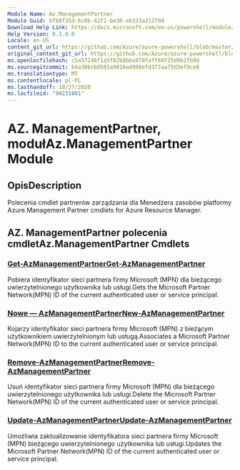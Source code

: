 ```yaml
---
Module Name: Az.ManagementPartner
Module Guid: bf60f35d-6c0b-42f2-be30-eb333a31279d
Download Help Link: https://docs.microsoft.com/en-us/powershell/module/az.managementpartner
Help Version: 0.1.0.0
Locale: en-US
content_git_url: https://github.com/Azure/azure-powershell/blob/master/src/ManagementPartner/ManagementPartner/help/Az.ManagementPartner.md
original_content_git_url: https://github.com/Azure/azure-powershell/blob/master/src/ManagementPartner/ManagementPartner/help/Az.ManagementPartner.md
ms.openlocfilehash: c5a57246f1a5f82b8bba970faff60725d8b2fb9d
ms.sourcegitcommit: b4a38bcb0501a9016a4998efd377aa75d3ef9ce8
ms.translationtype: MT
ms.contentlocale: pl-PL
ms.lasthandoff: 10/27/2020
ms.locfileid: "94231801"
---
```

# <span data-ttu-id="5771e-101">AZ. ManagementPartner, moduł</span><span class="sxs-lookup"><span data-stu-id="5771e-101">Az.ManagementPartner Module</span></span>
## <span data-ttu-id="5771e-102">Opis</span><span class="sxs-lookup"><span data-stu-id="5771e-102">Description</span></span>
<span data-ttu-id="5771e-103">Polecenia cmdlet partnerów zarządzania dla Menedżera zasobów platformy Azure.</span><span class="sxs-lookup"><span data-stu-id="5771e-103">Management Partner cmdlets for Azure Resource Manager.</span></span>

## <span data-ttu-id="5771e-104">AZ. ManagementPartner polecenia cmdlet</span><span class="sxs-lookup"><span data-stu-id="5771e-104">Az.ManagementPartner Cmdlets</span></span>
### [<span data-ttu-id="5771e-105">Get-AzManagementPartner</span><span class="sxs-lookup"><span data-stu-id="5771e-105">Get-AzManagementPartner</span></span>](Get-AzManagementPartner.md)
<span data-ttu-id="5771e-106">Pobiera identyfikator sieci partnera firmy Microsoft (MPN) dla bieżącego uwierzytelnionego użytkownika lub usługi.</span><span class="sxs-lookup"><span data-stu-id="5771e-106">Gets the Microsoft Partner Network(MPN) ID of the current authenticated user or service principal.</span></span> 

### [<span data-ttu-id="5771e-107">Nowe — AzManagementPartner</span><span class="sxs-lookup"><span data-stu-id="5771e-107">New-AzManagementPartner</span></span>](New-AzManagementPartner.md)
<span data-ttu-id="5771e-108">Kojarzy identyfikator sieci partnera firmy Microsoft (MPN) z bieżącym użytkownikiem uwierzytelnionym lub usługą.</span><span class="sxs-lookup"><span data-stu-id="5771e-108">Associates a Microsoft Partner Network(MPN) ID to the current authenticated user or service principal.</span></span>

### [<span data-ttu-id="5771e-109">Remove-AzManagementPartner</span><span class="sxs-lookup"><span data-stu-id="5771e-109">Remove-AzManagementPartner</span></span>](Remove-AzManagementPartner.md)
<span data-ttu-id="5771e-110">Usuń identyfikator sieci partnera firmy Microsoft (MPN) dla bieżącego uwierzytelnionego użytkownika lub usługi.</span><span class="sxs-lookup"><span data-stu-id="5771e-110">Delete the Microsoft Partner Network(MPN) ID of the current authenticated user or service principal.</span></span>

### [<span data-ttu-id="5771e-111">Update-AzManagementPartner</span><span class="sxs-lookup"><span data-stu-id="5771e-111">Update-AzManagementPartner</span></span>](Update-AzManagementPartner.md)
<span data-ttu-id="5771e-112">Umożliwia zaktualizowanie identyfikatora sieci partnera firmy Microsoft (MPN) bieżącego uwierzytelnionego użytkownika lub usługi.</span><span class="sxs-lookup"><span data-stu-id="5771e-112">Updates the Microsoft Partner Network(MPN) ID of the current authenticated user or service principal.</span></span>

